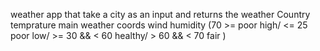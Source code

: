 weather app that take a city as an input and returns the weather
Country
temprature
main weather
coords
wind
humidity (70 >= poor high/ <= 25 poor low/ >= 30 && < 60 healthy/ > 60 && < 70 fair  )    